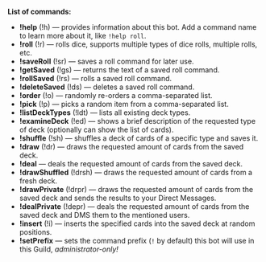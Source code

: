 **List of commands:**
* **!help** (!h) — provides information about this bot. Add a command name to learn more about it, like `!help roll`.
* **!roll** (!r) — rolls dice, supports multiple types of dice rolls, multiple rolls, etc.
* **!saveRoll** (!sr) — saves a roll command for later use.
* **!getSaved** (!gs) — returns the text of a saved roll command.
* **!rollSaved** (!rs) — rolls a saved roll command.
* **!deleteSaved** (!ds) — deletes a saved roll command.
* **!order** (!o) — randomly re-orders a comma-separated list.
* **!pick** (!p) — picks a random item from a comma-separated list.
* **!listDeckTypes** (!ldt) — lists all existing deck types.
* **!examineDeck** (!ed) — shows a brief description of the requested type of deck (optionally can show the list of cards).
* **!shuffle** (!sh) — shuffles a deck of cards of a specific type and saves it.
* **!draw** (!dr) — draws the requested amount of cards from the saved deck.
* **!deal** — deals the requested amount of cards from the saved deck.
* **!drawShuffled** (!drsh) — draws the requested amount of cards from a fresh deck.
* **!drawPrivate** (!drpr) — draws the requested amount of cards from the saved deck and sends the results to your Direct Messages.
* **!dealPrivate** (!depr) — deals the requested amount of cards from the saved deck and DMS them to the mentioned users.
* **!insert** (!i) — inserts the specified cards into the saved deck at random positions.
* **!setPrefix** — sets the command prefix (`!` by default) this bot will use in this Guild, _administrator-only!_